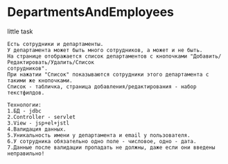 # DepartmentsAndEmployees
little task

	Есть сотрудники и департаменты.
	У департамента может быть много сотрудников, а может и не быть.
	На странице отображается список департаментов с кнопочками "Добавить/Редактировать/Удалить/Список
	сотрудников".
	При нажатии "Список" показываются сотрудники этого департамента с такими же кнопочками.
	Список - табличка, страница добавления/редактирования - набор текстфилдов.

	Технологии:
	1.БД - jdbc
	2.Controller - servlet
	3.View - jsp+el+jstl
	4.Валидация данных.
	5.Уникальность имени у департамента и email у пользователя.
	6.У сотрудника обязательно одно поле - числовое, одно - дата.
	7.Данные после валидации пропадать не должны, даже если они введены неправильно!
